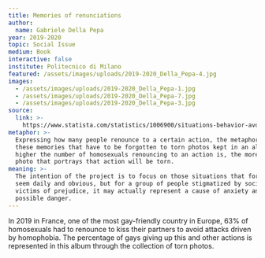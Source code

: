```yaml
---
title: Memories of renunciations
author:
  name: Gabriele Della Pepa
year: 2019-2020
topic: Social Issue
medium: Book
interactive: false
institute: Politecnico di Milano
featured: /assets/images/uploads/2019-2020_Della_Pepa-4.jpg
images:
  - /assets/images/uploads/2019-2020_Della_Pepa-1.jpg
  - /assets/images/uploads/2019-2020_Della_Pepa-7.jpg
  - /assets/images/uploads/2019-2020_Della_Pepa-3.jpg
source:
  link: >-
    https://www.statista.com/statistics/1006900/situations-behavior-avoided-to-prevent-assaults-lgbt-france/
metaphor: >-
  Expressing how many people renounce to a certain action, the metaphor compares
  these memories that have to be forgotten to torn photos kept in an album. The
  higher the number of homosexuals renouncing to an action is, the more the
  photo that portrays that action will be torn. 
meaning: >-
  The intention of the project is to focus on those situations that for everyone
  seem daily and obvious, but for a group of people stigmatized by society and
  victims of prejudice, it may actually represent a cause of anxiety and
  possible danger.
---
```

In 2019 in France, one of the most gay-friendly country in Europe, 63% of homosexuals had to renounce to kiss their partners to avoid attacks driven by homophobia. The percentage of gays giving up this and other actions is represented in this album through the collection of torn photos.
